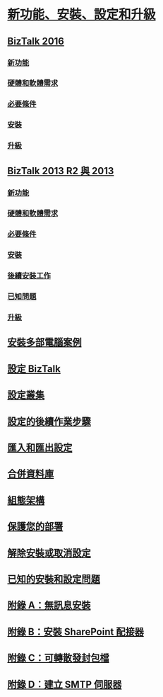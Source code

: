 # [新功能、安裝、設定和升級](biztalk-server-what-s-new-installation-configuration-and-upgrade.md)
## [BizTalk 2016](biztalk-server-2016-what-s-new-and-installation.md)
### [新功能](what-s-new-in-biztalk-server-2016.md)
### [硬體和軟體需求](hardware-and-software-requirements-for-biztalk-server-2016.md)
### [必要條件](set-up-and-install-prerequisites-for-biztalk-server-2016.md)
### [安裝](install-biztalk-server-2016.md)
### [升級](upgrade-to-biztalk-server-2016.md)
## [BizTalk 2013 R2 與 2013](biztalk-server-2013-and-2013-r2-what-s-new-install-and-upgrade.md)
### [新功能](what-s-new-in-biztalk-server-2013-and-2013-r2.md)
### [硬體和軟體需求](hardware-and-software-requirements-for-biztalk-server-2013-and-2013-r2.md)
### [必要條件](prepare-your-computer-for-installation.md)
### [安裝](install-biztalk-server-2013-and-2013-r2.md)
### [後續安裝工作](post-installation-steps-for-biztalk-server-2013-and-2013-r2.md)
### [已知問題](known-issues-in-installation-configuration-and-deployment.md)
### [升級](upgrade-to-biztalk-server-2013-and-2013-r2.md)
## [安裝多部電腦案例](install-biztalk-server-in-a-multi-computer-environment.md)
## [設定 BizTalk](configure-biztalk-server.md)
## [設定叢集](configure-biztalk-server-in-a-cluster.md)
## [設定的後續作業步驟](post-configuration-steps-to-optimize-your-environment.md)
## [匯入和匯出設定](import-and-export-biztalk-server-configuration.md)
## [合併資料庫](consolidate-the-biztalk-server-databases2.md)
## [組態架構](working-with-the-configuration-framework.md)
## [保護您的部署](securing-your-biztalk-server-deployment.md)
## [解除安裝或取消設定](uninstall-and-unconfigure-biztalk-server-to-remove-it.md)
## [已知的安裝和設定問題](troubleshoot-known-issues-biztalk-install-setup.md)
## [附錄 A：無訊息安裝](appendix-a-silent-installation.md)
## [附錄 B：安裝 SharePoint 配接器](appendix-b-install-the-microsoft-sharepoint-adapter.md)
## [附錄 C：可轉散發封包檔](appendix-c-redistributable-cab-files.md)
## [附錄 D︰建立 SMTP 伺服器](appendix-d-create-the-smtp-server.md)
